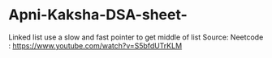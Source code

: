 # Apni-Kaksha-DSA-sheet-


Linked list
use a slow and fast pointer to get middle of list
Source:
Neetcode : https://www.youtube.com/watch?v=S5bfdUTrKLM
